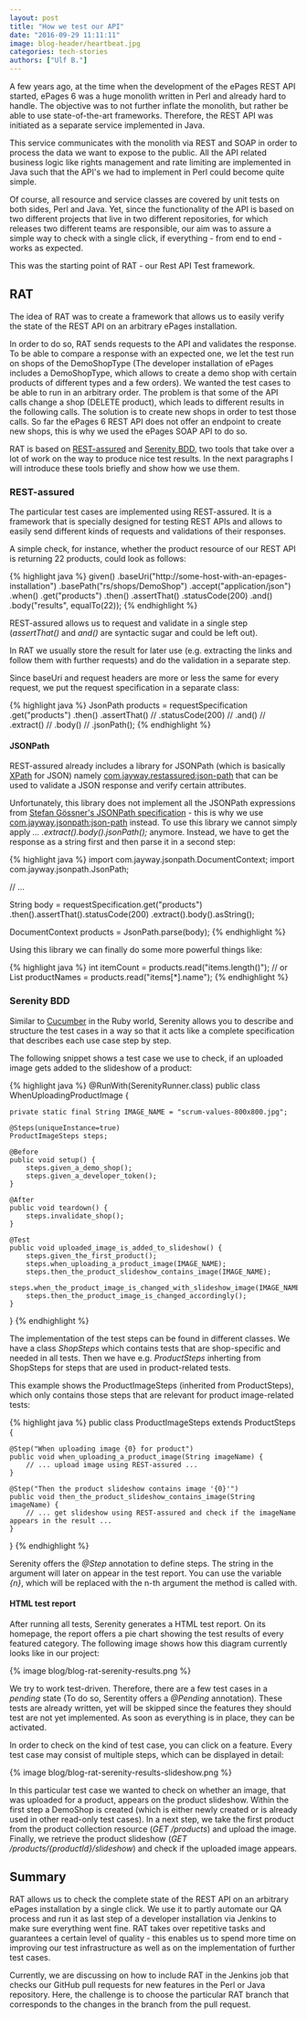 ```yaml
---
layout: post
title: "How we test our API"
date: "2016-09-29 11:11:11"
image: blog-header/heartbeat.jpg
categories: tech-stories
authors: ["Ulf B."]
---
```


A few years ago, at the time when the development of the ePages REST API started,
ePages 6 was a huge monolith written in Perl and already hard to handle.
The objective was to not further inflate the monolith, but rather be able to use state-of-the-art frameworks. Therefore, the REST API was initiated as a separate service implemented in Java.

This service communicates with the monolith via REST and SOAP in order to process the data we want to expose to the public.
All the API related business logic like rights management and rate limiting are implemented in Java such that the API's we had to implement in Perl could
become quite simple.

Of course, all resource and service classes are covered by unit tests on both sides, Perl and Java.
Yet, since the functionality of the API is based on two different projects that live in two different repositories,
for which releases two different teams are responsible,
our aim was to assure a simple way to check with a single click, if everything - from end to end - works as expected.

This was the starting point of RAT - our Rest API Test framework.

## RAT

The idea of RAT was to create a framework that allows us to easily verify the state of the REST API on an arbitrary ePages installation.

In order to do so, RAT sends requests to the API and validates the response.
To be able to compare a response with an expected one, we let the test run on shops of the DemoShopType
(The developer installation of ePages includes a DemoShopType, which allows to create a demo shop with certain products of different types and a few orders).
We wanted the test cases to be able to run in an arbitrary order. The problem is that some of the API calls change a shop (DELETE product),
which leads to different results in the following calls. The solution is to create new shops in order to test those calls.
So far the ePages 6 REST API does not offer an endpoint to create new shops, this is why we used the ePages SOAP API to do so.

RAT is based on [REST-assured](http://rest-assured.io/) and [Serenity BDD](http://www.thucydides.info), two tools that take over a lot of work on the way to produce nice test results. In the next paragraphs I will introduce these tools briefly and show how we use them.

### REST-assured

The particular test cases are implemented using REST-assured. It is a framework that is specially designed for testing REST APIs and allows to easily send different kinds of requests and validations of their responses.

A simple check, for instance, whether the product resource of our REST API is returning 22 products, could look as follows:

{% highlight java %}
given()
    .baseUri("http://some-host-with-an-epages-installation")
    .basePath("rs/shops/DemoShop")
    .accept("application/json")
.when()
    .get("products")
.then()
    .assertThat()
    .statusCode(200)
    .and()
    .body("results", equalTo(22));
{% endhighlight %}

REST-assured allows us to request and validate in a single step (*assertThat()* and *and()* are syntactic sugar and could be left out).

In RAT we usually store the result for later use (e.g. extracting the links and follow them with further requests)
and do the validation in a separate step.

Since baseUri and request headers are more or less the same for every request, we put the request specification in a separate class:

{% highlight java %}
JsonPath products = requestSpecification
                    .get("products")
                    .then()
                    .assertThat() //
                    .statusCode(200) //
                    .and() //
                    .extract() //
                    .body() //
                    .jsonPath();
{% endhighlight %}


#### JSONPath ####

REST-assured already includes a library for JSONPath (which is basically [XPath](https://en.wikipedia.org/wiki/XPath) for JSON) namely [com.jayway.restassured:json-path](https://mvnrepository.com/artifact/com.jayway.restassured/json-path)
that can be used to validate a JSON response and verify certain attributes.

Unfortunately, this library does not implement all the JSONPath expressions from [Stefan Gössner's JSONPath specification](http://goessner.net/articles/JsonPath/) - this is why we use [com.jayway.jsonpath:json-path](https://mvnrepository.com/artifact/com.jayway.jsonpath/json-path) instead.
To use this library we cannot simply apply *... .extract().body().jsonPath();* anymore. Instead, we have to get the response as a string first and then parse it in a second step:

{% highlight java %}
import com.jayway.jsonpath.DocumentContext;
import com.jayway.jsonpath.JsonPath;

// ...

String body = requestSpecification.get("products")
            .then().assertThat().statusCode(200)
            .extract().body().asString();

DocumentContext products = JsonPath.parse(body);
{% endhighlight %}

Using this library we can finally do some more powerful things like:

{% highlight java %}
int itemCount = products.read("items.length()");
// or
List<String> productNames = products.read("items[*].name");
{% endhighlight %}



### Serenity BDD

Similar to [Cucumber](https://cucumber.io/) in the Ruby world,
Serenity allows you to describe and structure the test cases in a way so that it acts like a complete specification that describes each use case step by step.

The following snippet shows a test case we use to check, if an uploaded image gets added to the slideshow of a product:

{% highlight java %}
@RunWith(SerenityRunner.class)
public class WhenUploadingProductImage {

    private static final String IMAGE_NAME = "scrum-values-800x800.jpg";

    @Steps(uniqueInstance=true)
    ProductImageSteps steps;

    @Before
    public void setup() {
        steps.given_a_demo_shop();
        steps.given_a_developer_token();
    }

    @After
    public void teardown() {
        steps.invalidate_shop();
    }

    @Test
    public void uploaded_image_is_added_to_slideshow() {
        steps.given_the_first_product();
        steps.when_uploading_a_product_image(IMAGE_NAME);
        steps.then_the_product_slideshow_contains_image(IMAGE_NAME);
        steps.when_the_product_image_is_changed_with_slideshow_image(IMAGE_NAME);
        steps.then_the_product_image_is_changed_accordingly();
    }

}
{% endhighlight %}

The implementation of the test steps can be found in different classes. We have a class *ShopSteps* which contains tests that are shop-specific and needed in all tests. Then we have e.g. *ProductSteps* inherting from ShopSteps for steps that are used in product-related tests.

This example shows the ProductImageSteps (inherited from ProductSteps), which only contains those steps that are relevant for product image-related tests:

{% highlight java %}
public class ProductImageSteps extends ProductSteps {

    @Step("When uploading image {0} for product")
    public void when_uploading_a_product_image(String imageName) {
        // ... upload image using REST-assured ...
    }

    @Step("Then the product slideshow contains image '{0}'")
    public void then_the_product_slideshow_contains_image(String imageName) {
        // ... get slideshow using REST-assured and check if the imageName appears in the result ...
    }
}
{% endhighlight %}

Serenity offers the *@Step* annotation to define steps. The string in the argument will later on appear in the test report. You can use the variable *{n}*, which will be replaced with the n-th argument the method is called with.

#### HTML test report

After running all tests, Serenity generates a HTML test report. On its homepage, the report offers a pie chart showing the test results of every featured category. The following image shows how this diagram currently looks like in our project:

{% image blog/blog-rat-serenity-results.png %}

We try to work test-driven. Therefore, there are a few test cases in a *pending* state (To do so, Serentity offers a *@Pending* annotation).
These tests are already written, yet will be skipped since the features they should test are not yet implemented. As soon as everything is in place, they can be activated.

In order to check on the kind of test case, you can click on a feature. Every test case may consist of multiple steps, which can be displayed in detail:

{% image blog/blog-rat-serenity-results-slideshow.png %}

In this particular test case we wanted to check on whether an image, that was uploaded for a product, appears on the product slideshow. Within the first step a DemoShop is created (which is either newly created or is already used in other read-only test cases). In a next step, we take the first product from the product collection resource (*GET /products*) and upload the image. Finally, we retrieve the product slideshow (*GET /products/{productId}/slideshow*) and check if the uploaded image appears.


## Summary

RAT allows us to check the complete state of the REST API on an arbitrary ePages installation by a single click. We use it to partly automate our QA process and run it as last step of a developer installation via Jenkins to make sure everything went fine. RAT takes over repetitive tasks and guarantees a certain level of quality - this enables us to spend more time on improving our test infrastructure as well as on the implementation of further test cases.

Currently, we are discussing on how to include RAT in the Jenkins job that checks our GitHub pull requests for new features in the Perl or Java repository. Here, the challenge is to choose the particular RAT branch that corresponds to the changes in the branch from the pull request.
